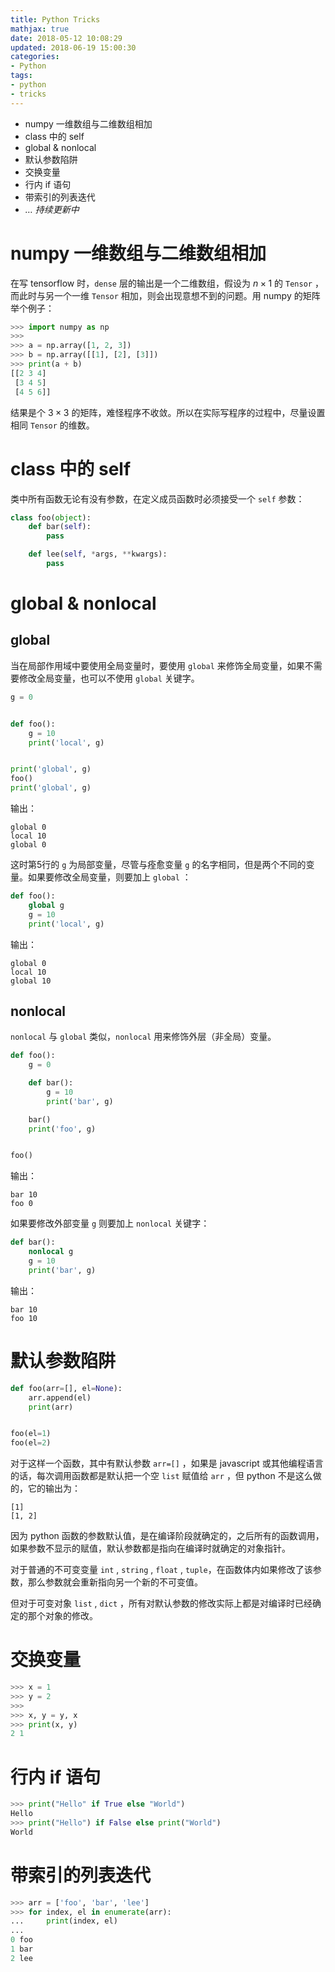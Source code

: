 ```yaml
---
title: Python Tricks
mathjax: true
date: 2018-05-12 10:08:29
updated: 2018-06-19 15:00:30
categories:
- Python
tags:
- python
- tricks
---
```


- numpy 一维数组与二维数组相加
- class 中的 self
- global & nonlocal
- 默认参数陷阱
- 交换变量
- 行内 if 语句
- 带索引的列表迭代
- *… 持续更新中*

<!--more-->

# numpy 一维数组与二维数组相加

在写 tensorflow 时，`dense` 层的输出是一个二维数组，假设为 $n \times 1$ 的 `Tensor` ，而此时与另一个一维 `Tensor` 相加，则会出现意想不到的问题。用 numpy 的矩阵举个例子：

```python
>>> import numpy as np
>>>
>>> a = np.array([1, 2, 3])
>>> b = np.array([[1], [2], [3]])
>>> print(a + b)
[[2 3 4]
 [3 4 5]
 [4 5 6]]
```

结果是个 $3 \times 3$ 的矩阵，难怪程序不收敛。所以在实际写程序的过程中，尽量设置相同 `Tensor` 的维数。

# class 中的 self

类中所有函数无论有没有参数，在定义成员函数时必须接受一个 `self` 参数：

```python
class foo(object):
    def bar(self):
        pass

    def lee(self, *args, **kwargs):
        pass
```

# global & nonlocal

## global

当在局部作用域中要使用全局变量时，要使用 `global` 来修饰全局变量，如果不需要修改全局变量，也可以不使用 `global` 关键字。

```python
g = 0


def foo():
    g = 10
    print('local', g)


print('global', g)
foo()
print('global', g)
```

输出：

```
global 0
local 10
global 0
```

这时第5行的 `g` 为局部变量，尽管与痊愈变量 `g` 的名字相同，但是两个不同的变量。如果要修改全局变量，则要加上 `global` ：

```python
def foo():
    global g
    g = 10
    print('local', g)
```

输出：

```
global 0
local 10
global 10
```

## nonlocal

`nonlocal` 与 `global` 类似，`nonlocal` 用来修饰外层（非全局）变量。

```python
def foo():
    g = 0

    def bar():
        g = 10
        print('bar', g)

    bar()
    print('foo', g)


foo()
```

输出：

```
bar 10
foo 0
```

如果要修改外部变量 `g` 则要加上 `nonlocal` 关键字：

```python
def bar():
    nonlocal g
    g = 10
    print('bar', g)
```

输出：

```
bar 10
foo 10
```

# 默认参数陷阱

```python
def foo(arr=[], el=None):
    arr.append(el)
    print(arr)


foo(el=1)
foo(el=2)
```

对于这样一个函数，其中有默认参数 `arr=[]` ，如果是 javascript 或其他编程语言的话，每次调用函数都是默认把一个空 `list` 赋值给 `arr` ，但 python 不是这么做的，它的输出为：

```
[1]
[1, 2]
```

因为 python 函数的参数默认值，是在编译阶段就确定的，之后所有的函数调用，如果参数不显示的赋值，默认参数都是指向在编译时就确定的对象指针。

对于普通的不可变变量 `int` , `string` , `float` , `tuple`，在函数体内如果修改了该参数，那么参数就会重新指向另一个新的不可变值。

但对于可变对象 `list` , `dict` ，所有对默认参数的修改实际上都是对编译时已经确定的那个对象的修改。

# 交换变量

```python
>>> x = 1
>>> y = 2
>>>
>>> x, y = y, x
>>> print(x, y)
2 1
```

# 行内 if 语句

```python
>>> print("Hello" if True else "World")
Hello
>>> print("Hello") if False else print("World")
World
```

# 带索引的列表迭代

```python
>>> arr = ['foo', 'bar', 'lee']
>>> for index, el in enumerate(arr):
...     print(index, el)
...
0 foo
1 bar
2 lee
```